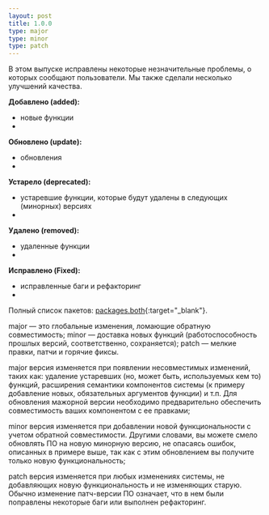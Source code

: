 ```yaml
---
layout: post
title: 1.0.0
type: major
type: minor
type: patch
---
```


В этом выпуске исправлены некоторые незначительные проблемы, о которых сообщают пользователи. Мы также сделали несколько улучшений качества.

**Добавлено (added):**

- новые функции
-

**Обновлено (update):**

- обновления
-

**Устарело (deprecated):**

- устаревшие функции, которые будут удалены в следующих (минорных) версиях
-

**Удалено (removed):**

- удаленные функции
-

**Исправлено (Fixed):**

- исправленные баги и рефакторинг
-

Полный список пакетов: [packages.both](https://github.com/ctlos/ctlosiso/blob/xfce/packages.both){:target="_blank"}.



major — это глобальные изменения, ломающие обратную совместимость;
minor — доставка новых функций (работоспособность прошлых версий, соответственно, сохраняется);
patch — мелкие правки, патчи и горячие фиксы.

major версия изменяется при появлении несовместимых изменений, таких как: удаление устаревших (но, может быть, используемых кем то) функций, расширения семантики компонентов системы (к примеру добавление новых, обязательных аргументов функции) и т.п. Для обновления мажорной версии необходимо предварительно обеспечить совместимость ваших компонентом с ее правками;

minor версия изменяется при добавлении новой функциональности с учетом обратной совместимости. Другими словами, вы можете смело обновлять ПО на новую минорную версию, не опасаясь ошибок, описанных в примере выше, так как с этим обновлением вы получите только новую функциональность;

patch версия изменяется при любых изменениях системы, не добавляющих новую функциональность и не изменяющих старую. Обычно изменение патч-версии ПО означает, что в нем были поправлены некоторые баги или выполнен рефакторинг.

